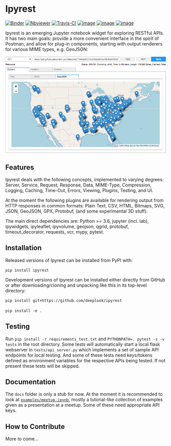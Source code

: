 # Ipyrest

[![Binder](https://mybinder.org/badge_logo.svg)](http://beta.mybinder.org/v2/gh/deeplook/ipyrest/master) 
[![Nbviewer](https://github.com/jupyter/design/blob/master/logos/Badges/nbviewer_badge.svg)](http://nbviewer.jupyter.org/github/deeplook/ipyrest/tree/master/)
[![Travis-CI](http://img.shields.io/travis/deeplook/ipyrest.svg)](https://travis-ci.org/deeplook/ipyrest)
[![image](https://img.shields.io/pypi/pyversions/ipyrest.svg)](https://pypi.org/project/ipyrest/)
[![image](https://img.shields.io/pypi/v/ipyrest.svg)](https://pypi.org/project/ipyrest/)
[![image](https://img.shields.io/pypi/l/ipyrest.svg)](https://pypi.org/project/ipyrest/)
  
Ipyrest is an emerging Jupyter notebook widget for exploring RESTful APIs. It has two main goals: provide a more convenient interface in the spirit of Postman, and allow for plug-in components, starting with output renderers for various MIME types, e.g. GeoJSON:

![banner](images/banner.png "")

Features
--------

Ipyrest deals with the following concepts, implemented to varying degrees: Server, Service, Request, Response, Data, MIME-Type, Compression, Logging, Caching, Time-Out, Errors, Viewing, Plugins, Testing, and UI.

At the moment the following plugins are available for rendering output from HTTP responses in common formats: Plain Text, CSV, HTML, Bitmaps, SVG, JSON, GeoJSON, GPX, Protobuf, (and some experimental 3D stuff).

The main direct dependencies are: Python >= 3.6, jupyter (incl. lab), ipywidgets, ipyleaflet, ipyvolume, geojson, qgrid, protobuf, timeout_decorator, requests, vcr, mypy, pytest.

Installation
------------

Released versions of Ipyrest can be installed from PyPI with:

```
pip install ipyrest
```

Development versions of Ipyrest can be installed either directly from GitHub or after downloading/cloning and unpacking like this in its top-level directory:

```
pip install git+https://github.com/deeplook/ipyrest

pip install -e .
```

Testing
-------

Run `pip install -r requirements_test.txt` and `PYTHONPATH=. pytest -s -v tests` in the root directory. Some tests will automatically start a local flask webserver in `tests/api_server.py` which implements a set of sample API endpoints for local testing. And some of these tests need keys/tokens defined as environment variables for the respective APIs being tested. If not present these tests will be skipped.

Documentation
-------------

The `docs` folder is only a stub for now. At the moment it is recommended to look at [`examples/meetup.ipynb`](examples/meetup.ipynb), mostly a tutorial-like collection of examples given as a presentation at a meetup. Some of these need appropriate API keys.

How to Contribute
-----------------

More to come...
